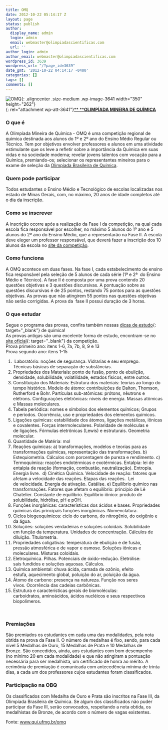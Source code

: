 ```yaml
---
title: OMQ
date: 2012-10-22 05:14:17 Z
layout: page
status: publish
author:
  display_name: admin
  login: admin
  email: webmaster@olimpiadascientificas.com
  url: ''
author_login: admin
author_email: webmaster@olimpiadascientificas.com
wordpress_id: 3639
wordpress_url: "/?page_id=3639"
date_gmt: '2012-10-22 04:14:17 -0400'
categories: []
tags: []
comments: []
---
```


![](/wp-content/uploads/2012/10/OMQ-350x262.png "OMQ"){: .aligncenter .size-medium .wp-image-3641 width="350" height="262"}[  
 ](/estaduaisregionais/mg/omq/omq/){: rel="attachment wp-att-3641"}[** **][1][**OLIMPÍADA MINEIRA DE QUÍMICA**][1]

### **O que é**



 A Olimpíada Mineira de Química - OMQ é uma competição regional de química destinada aos alunos do 1º e 2º ano do Ensino Médio Regular ou Técnico. Tem por objetivos envolver professores e alunos em uma atividade
estimulante que os leve a refletir sobre a importância da Química em suas vidas e na sociedade moderna; revelar jovens talentos com vocação para a Química, premiando-os; selecionar os representantes mineiros para o exame
de seleção da [Olimpíada Brasileira de Química](/olimpiadas/olimpiadas-de-quimica/obq/ "OBQ").

### **Quem pode participar**



 Todos estudantes o Ensino Médio e Tecnológico de escolas localizadas nos estado de Minas Gerais, com, no máximo, 20 anos de idade completos até o dia da inscrição.

### **Como se inscrever**



 A inscrição ocorre após a realização da Fase I da competição, na qual cada escola fica responsável por escolher, no máximo 5 alunos do 1º ano e 5 alunos do 2º ano do Ensino Médio, que a representarão na Fase II. A escola
deve eleger um professor responsável, que deverá fazer a inscrição dos 10 alunos da escola no [site da competição][1].

### **Como funciona**



 A OMQ acontece em duas fases. Na fase I, cada estabelecimento de ensino fica responsável pela seleção de 5 alunos de cada série (1ª e 2ª  do Ensino Médio e Técnico). A fase II é composta por uma prova contendo 20
questões objetivas e 3 questões discursivas. A pontuação sobre as questões discursivas é de 25 pontos, restando 75 pontos para as questões objetivas. As provas que não atingirem 55 pontos nas questões objetivas não serão
corrigidas. A prova da  fase II possui duração de 3 horas.

### **O que estudar**



 Segue o programa das provas, confira também nossas [dicas de estudo](/estudo/quimica/ "dicas de estudo"){: target="_blank"} de química!  
 As provas antigas são uma excelente forma de estudo, encontram-se no [site oficial][1]{: target="_blank"} da competição.  
 Prova primeiro ano: itens 1-6, 7a, 7b, 8, 9 e 13  
 Prova segundo ano: itens 1-15

1.   Laboratório: noções de segurança. Vidrarias e seu emprego. Técnicas básicas de separação de substâncias.
2.  Propriedades dos Materiais: ponto de fusão, ponto de ebulição, densidade, solubilidade, volatilidade, estados físicos, entre outros.
3.  Constituição dos Materiais: Estrutura dos materiais: teorias ao longo do tempo histórico. Modelo de átomo: contribuições de Dalton, Thomson, Rutherford e Bohr. Partículas sub-atômicas: prótons, nêutrons e
    elétrons. Configurações eletrônicas: níveis de energia. Massas atômicas e Massas moleculares.
4.  Tabela periódica: nomes e símbolos dos elementos químicos; Grupos e períodos. Ocorrência, uso e propriedades dos elementos químicos.
5.  Ligações químicas: estabilidade dos átomos, ligações metálicas, iônicas e covalentes. Forças intermoleculares. Polaridade de moléculas e de ligações. Fórmulas eletrônicas (Lewis) e estruturais. Geometria molecular.
6.  Quantidade de Matéria: mol
7.  Reações químicas: a) transformações, modelos e teorias para as transformações químicas, representação das transformações. b) Estequiometria. Cálculos com porcentagem de pureza e rendimento. c) Termoquímica: reações
    endotérmicas e exotérmicas. Entalpia: lei de entalpia de reação (formação, combustão, neutralização). Entropia. Energia livre.  d) Cinética Química. Velocidade de reação: fatores que afetam a velocidade das reações.
    Etapas das reações.  Lei de velocidade. Energia de ativação. Catálise. e) Equilíbrio químico nas transformações. Fatores que afetam o equilíbrio: princípio de Lê Chatelier. Constante de equilíbrio. Equilíbrio iônico:
    produto de solubilidade, hidrólise, pH e pOH.
8.  Funções inorgânicas: características dos ácidos e bases. Propriedades químicas das principais funções inorgânicas. Nomenclatura.
9.  Ciclos biogeoquímicos: ciclo do carbono, do nitrogênio, do oxigênio e da água.
10. Soluções: soluções verdadeiras e soluções coloidais. Solubilidade em função da temperatura. Unidades de concentração. Cálculos de diluição. Titulometria.
11. Propriedades coligativas: temperatura de ebulição e de fusão, pressão atmosférica e de vapor e osmose. Soluções iônicas e moleculares. Misturas coloidais.
12. Eletroquímica. Pilhas. Potenciais de óxido-redução. Eletrólise: sais fundidos e soluções aquosas. Cálculos.
13. Química ambiental: chuva ácida, camada de ozônio, efeito estufa, aquecimento global, poluição do ar, poluição da água.
14. Átomo de carbono: presença na natureza. Função nos seres vivos. Ocorrência das cadeias carbônicas.
15. Estrutura e características gerais de biomoléculas: carboidratos, aminoácidos, ácidos nucléicos e seus respectivos biopolímeros.
  

  
&nbsp;

 ### **Premiações**



 São premiados os estudantes em cada uma das modalidades, pela nota obtida na prova da Fase II. O número de medalhas é fixo, sendo, para cada nível 5 Medalhas de Ouro, 15 Medalhas de Prata e 10 Medalhas de Bronze. São
concedidos, ainda, aos estudantes com bom desempenho (no mínimo 20 em cada modalidade) e que não atingiram a pontuação necessária para ser medalhista, um certificado de honra ao mérito. A cerimônia de premiação é
comunicada com antecedência mínima de trinta dias, a cada um dos professores cujos estudantes foram classificados.

### **Participação na OBQ**



 Os classificados com Medalha de Ouro e Prata são inscritos na Fase III, da Olimpíada Brasileira de Química. Se algum dos classificados não puder participar da Fase III, serão convocados, respeitando a nota obtida, os
medalhistas de Bronze, de acordo com o número de vagas existentes.

Fonte: www.qui.ufmg.br/omq



[1]: http://zeus.qui.ufmg.br/~omq/ "OMQ"
